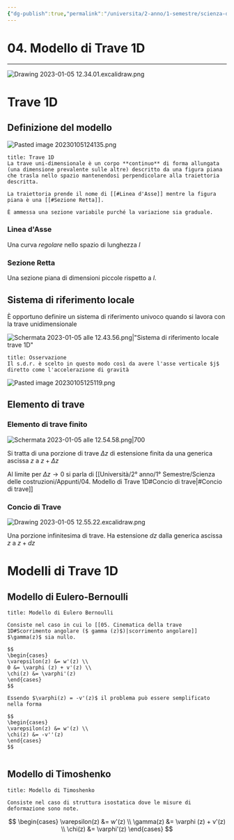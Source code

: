 ```yaml
---
{"dg-publish":true,"permalink":"/universita/2-anno/1-semestre/scienza-delle-costruzioni/appunti/04-modello-di-trave-1-d/"}
---
```


# 04. Modello di Trave 1D
___

![Drawing 2023-01-05 12.34.01.excalidraw.png](/img/user/Excalidraw/Drawing%202023-01-05%2012.34.01.excalidraw.png)

# Trave 1D

## Definizione del modello

![Pasted image 20230105124135.png](/img/user/Universit%C3%A0/2%C2%B0%20anno/1%C2%B0%20Semestre/Scienza%20delle%20costruzioni/Appunti/allegati/Pasted%20image%2020230105124135.png)

```ad-Definizione
title: Trave 1D
La trave uni-dimensionale è un corpo **continuo** di forma allungata (una dimensione prevalente sulle altre) descritto da una figura piana che trasla nello spazio mantenendosi perpendicolare alla traiettoria descritta. 

La traiettoria prende il nome di [[#Linea d'Asse]] mentre la figura piana è una [[#Sezione Retta]].

È ammessa una sezione variabile purché la variazione sia graduale.

```

### Linea d'Asse
Una curva *regolare* nello spazio di lunghezza $l$

### Sezione Retta
Una sezione piana di dimensioni piccole rispetto a $l$. 

## Sistema di riferimento locale

È opportuno definire un sistema di riferimento univoco quando si lavora con la trave unidimensionale

![Schermata 2023-01-05 alle 12.43.56.png|"Sistema di riferimento locale trave 1D"](/img/user/Universit%C3%A0/2%C2%B0%20anno/1%C2%B0%20Semestre/Scienza%20delle%20costruzioni/Appunti/allegati/Schermata%202023-01-05%20alle%2012.43.56.png)


```ad-note
title: Osservazione
Il s.d.r. è scelto in questo modo così da avere l'asse verticale $j$ diretto come l'accelerazione di gravità

```

![Pasted image 20230105125119.png](/img/user/Universit%C3%A0/2%C2%B0%20anno/1%C2%B0%20Semestre/Scienza%20delle%20costruzioni/Appunti/allegati/Pasted%20image%2020230105125119.png)

## Elemento di trave
### Elemento di trave finito

![Schermata 2023-01-05 alle 12.54.58.png|700](/img/user/Universit%C3%A0/2%C2%B0%20anno/1%C2%B0%20Semestre/Scienza%20delle%20costruzioni/Appunti/allegati/Schermata%202023-01-05%20alle%2012.54.58.png)

Si tratta di una porzione di trave $\Delta z$ di estensione finita da una generica ascissa $z$ a $z + \Delta z$

Al limite per $\Delta z \to 0$ si parla di [[Università/2° anno/1° Semestre/Scienza delle costruzioni/Appunti/04. Modello di Trave 1D#Concio di trave\|#Concio di trave]]

### Concio di Trave

![Drawing 2023-01-05 12.55.22.excalidraw.png](/img/user/Excalidraw/Drawing%202023-01-05%2012.55.22.excalidraw.png)

Una porzione infinitesima di trave.
Ha estensione $dz$ dalla generica ascissa $z$ a $z + dz$ 


# Modelli di Trave 1D


## Modello di Eulero-Bernoulli

```ad-Teo
title: Modello di Eulero Bernoulli

Consiste nel caso in cui lo [[05. Cinematica della trave 1D#Scorrimento angolare ($ gamma (z)$)|scorrimento angolare]] $\gamma(z)$ sia nullo.

$$
\begin{cases}
\varepsilon(z) &= w'(z) \\
0 &= \varphi (z) + v'(z) \\
\chi(z) &= \varphi'(z)
\end{cases}
$$

Essendo $\varphi(z) = -v'(z)$ il problema può essere semplificato nella forma

$$
\begin{cases}
\varepsilon(z) &= w'(z) \\
\chi(z) &= -v''(z) 
\end{cases}
$$


```

## Modello di Timoshenko

```ad-Teo
title: Modello di Timoshenko

Consiste nel caso di struttura isostatica dove le misure di deformazione sono note.

```

$$
\begin{cases}
\varepsilon(z) &= w'(z) \\
\gamma(z) &= \varphi (z) + v'(z) \\
\chi(z) &= \varphi'(z)
\end{cases}
$$
